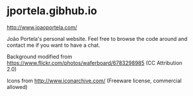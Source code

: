 jportela.gibhub.io
==================
http://www.joaoportela.com/

João Portela's personal website. Feel free to browse the code around and contact me if you want to have a chat.

Background modified from https://www.flickr.com/photos/waferboard/6783298985 (CC Attribution 2.0)

Icons from http://www.iconarchive.com/ (Freeware license, commercial allowed)

